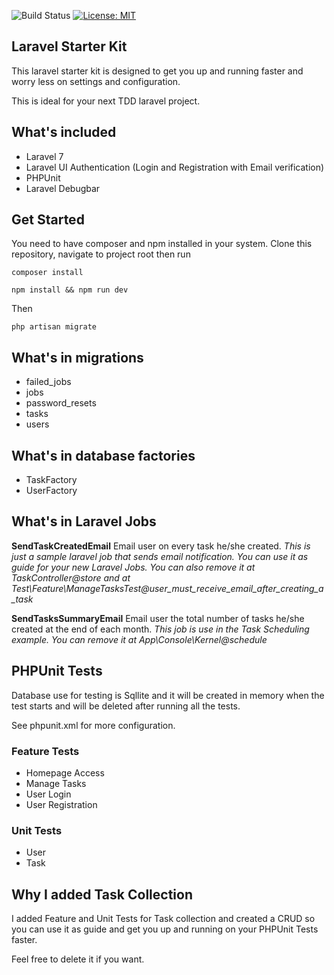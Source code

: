 ![Build Status](https://www.travis-ci.com/jayson-temporas/laravel-starter-kit.svg?token=1GpTbDphvpjpfsoCwGYb&branch=master) [![License: MIT](https://img.shields.io/badge/License-MIT-yellow.svg)](https://opensource.org/licenses/MIT)

## Laravel Starter Kit

This laravel starter kit is designed to get you up and running faster and worry less on settings and configuration.

This is ideal for your next TDD laravel project.

## What's included

- Laravel 7
- Laravel UI Authentication (Login and Registration with Email verification)
- PHPUnit
- Laravel Debugbar


## Get Started

You need to have composer and npm installed in your system. 
Clone this repository, navigate to project root then run

```
composer install
```

```
npm install && npm run dev
```

Then

```
php artisan migrate
```

## What's in migrations

- failed_jobs
- jobs
- password_resets
- tasks 
- users

## What's in database factories

- TaskFactory
- UserFactory

## What's in Laravel Jobs

**SendTaskCreatedEmail**
Email user on every task he/she created.
*This is just a sample laravel job that sends email notification. You can use it as guide for your new Laravel Jobs. You can also remove it at TaskController@store and at Test\Feature\ManageTasksTest@user_must_receive_email_after_creating_a_task*

**SendTasksSummaryEmail**
Email user the total number of tasks he/she created at the end of  each month.
*This job is use in the Task Scheduling example. You can remove it at App\Console\Kernel@schedule*
## PHPUnit Tests

Database use for testing is Sqllite and it will be created in memory when the test starts and will be deleted after running all the tests.

See phpunit.xml for more configuration.

### Feature Tests

- Homepage Access
- Manage Tasks
- User Login
- User Registration

### Unit Tests

- User
- Task

## Why I added Task Collection

I added Feature and Unit Tests for Task collection and created a CRUD so you can use it as guide and get you up and running on your PHPUnit Tests faster.

Feel free to delete it if you want.